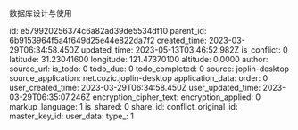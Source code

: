 数据库设计与使用

id: e579920256374c6a82ad39de5534df10
parent_id: 6b9153964f5a4f649d25e44e822da7f2
created_time: 2023-03-29T06:34:58.450Z
updated_time: 2023-05-13T03:46:52.982Z
is_conflict: 0
latitude: 31.23041600
longitude: 121.47370100
altitude: 0.0000
author: 
source_url: 
is_todo: 0
todo_due: 0
todo_completed: 0
source: joplin-desktop
source_application: net.cozic.joplin-desktop
application_data: 
order: 0
user_created_time: 2023-03-29T06:34:58.450Z
user_updated_time: 2023-03-29T06:35:07.246Z
encryption_cipher_text: 
encryption_applied: 0
markup_language: 1
is_shared: 0
share_id: 
conflict_original_id: 
master_key_id: 
user_data: 
type_: 1